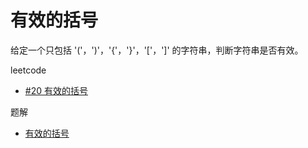 # 有效的括号

给定一个只包括 '('，')'，'{'，'}'，'['，']' 的字符串，判断字符串是否有效。

leetcode

- [#20 有效的括号](https://leetcode-cn.com/problems/valid-parentheses/)

题解

- [有效的括号](./validParentheses.ts)
